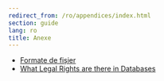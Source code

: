 ```yaml
---
redirect_from: /ro/appendices/index.html
section: guide
lang: ro
title: Anexe
---
```


-   [Formate de fișier](file-formats.html)
-   [What Legal Rights are there in Databases](what-legal-ip-rights-are-there-in-databases.html)